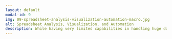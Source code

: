 ```yaml
---
layout: default
modal-id: 9
img: 09-spreadsheet-analysis-visualization-automation-macro.jpg
alt: Spreadsheet Analysis, Visualization, and Automation
description: While having very limited capabilities in handling huge data, spreadsheet applications such as Excel, Google Sheet, and Libre Office Calc are still widely utilized due to its simplicity and shallow learning curve. But to maximize its capabilities in analysis, visualization, automation, and UI development, a few programming skill is required such as VBA, app script, python, or javascript, which the core of this service.****.
---
```

